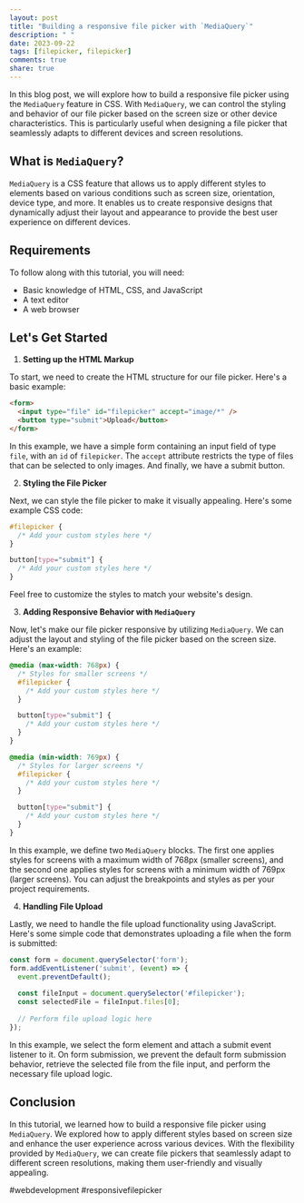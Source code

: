 ```yaml
---
layout: post
title: "Building a responsive file picker with `MediaQuery`"
description: " "
date: 2023-09-22
tags: [filepicker, filepicker]
comments: true
share: true
---
```


In this blog post, we will explore how to build a responsive file picker using the `MediaQuery` feature in CSS. With `MediaQuery`, we can control the styling and behavior of our file picker based on the screen size or other device characteristics. This is particularly useful when designing a file picker that seamlessly adapts to different devices and screen resolutions.

## What is `MediaQuery`?

`MediaQuery` is a CSS feature that allows us to apply different styles to elements based on various conditions such as screen size, orientation, device type, and more. It enables us to create responsive designs that dynamically adjust their layout and appearance to provide the best user experience on different devices.

## Requirements

To follow along with this tutorial, you will need:

- Basic knowledge of HTML, CSS, and JavaScript
- A text editor
- A web browser

## Let's Get Started

1. **Setting up the HTML Markup**

To start, we need to create the HTML structure for our file picker. Here's a basic example:

```html
<form>
  <input type="file" id="filepicker" accept="image/*" />
  <button type="submit">Upload</button>
</form>
```

In this example, we have a simple form containing an input field of type `file`, with an `id` of `filepicker`. The `accept` attribute restricts the type of files that can be selected to only images. And finally, we have a submit button.

2. **Styling the File Picker**

Next, we can style the file picker to make it visually appealing. Here's some example CSS code:

```css
#filepicker {
  /* Add your custom styles here */
}

button[type="submit"] {
  /* Add your custom styles here */
}
```

Feel free to customize the styles to match your website's design.

3. **Adding Responsive Behavior with `MediaQuery`**

Now, let's make our file picker responsive by utilizing `MediaQuery`. We can adjust the layout and styling of the file picker based on the screen size. Here's an example:

```css
@media (max-width: 768px) {
  /* Styles for smaller screens */
  #filepicker {
    /* Add your custom styles here */
  }

  button[type="submit"] {
    /* Add your custom styles here */
  }
}

@media (min-width: 769px) {
  /* Styles for larger screens */
  #filepicker {
    /* Add your custom styles here */
  }

  button[type="submit"] {
    /* Add your custom styles here */
  }
}
```

In this example, we define two `MediaQuery` blocks. The first one applies styles for screens with a maximum width of 768px (smaller screens), and the second one applies styles for screens with a minimum width of 769px (larger screens). You can adjust the breakpoints and styles as per your project requirements.

4. **Handling File Upload**

Lastly, we need to handle the file upload functionality using JavaScript. Here's some simple code that demonstrates uploading a file when the form is submitted:

```javascript
const form = document.querySelector('form');
form.addEventListener('submit', (event) => {
  event.preventDefault();
  
  const fileInput = document.querySelector('#filepicker');
  const selectedFile = fileInput.files[0];
  
  // Perform file upload logic here
});
```

In this example, we select the form element and attach a submit event listener to it. On form submission, we prevent the default form submission behavior, retrieve the selected file from the file input, and perform the necessary file upload logic.

## Conclusion

In this tutorial, we learned how to build a responsive file picker using `MediaQuery`. We explored how to apply different styles based on screen size and enhance the user experience across various devices. With the flexibility provided by `MediaQuery`, we can create file pickers that seamlessly adapt to different screen resolutions, making them user-friendly and visually appealing.

#webdevelopment #responsivefilepicker